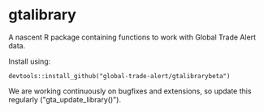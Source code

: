 # gtalibrary

A nascent R package containing functions to work with Global Trade Alert data.

Install using:
```
devtools::install_github("global-trade-alert/gtalibrarybeta")
```
We are working continuously on bugfixes and extensions, so update this regularly ("gta_update_library()").
